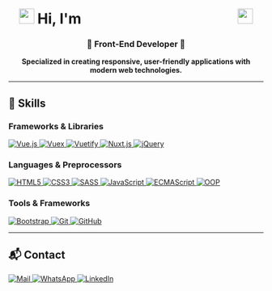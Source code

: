 <h1 align="center">
  <img src="https://media.giphy.com/media/hvRJCLFzcasrR4ia7z/giphy.gif" width="30"> 
  Hi, I'm 
  <span class="name-animation">
    <span>E</span><span>s</span><span>l</span><span>a</span><span>m</span> 
    <span>I</span><span>b</span><span>r</span><span>a</span><span>h</span><span>i</span><span>m</span> 
    <span>H</span><span>a</span><span>m</span><span>e</span><span>d</span>
  </span>
  <img src="https://media.giphy.com/media/hvRJCLFzcasrR4ia7z/giphy.gif" width="30">
</h1>

<h3 align="center">🚀 Front-End Developer 🚀</h3>

<p align="center">
  <strong>Specialized in creating responsive, user-friendly applications with modern web technologies.</strong>
</p>

---

## 🚀 Skills

### Frameworks & Libraries
<p>
  <a href="https://vuejs.org/" target="_blank">
    <img src="https://img.shields.io/badge/Vue.js-35495E?logo=vue.js&logoColor=4FC08D" alt="Vue.js" />
  </a>
  <a href="https://vuex.vuejs.org/" target="_blank">
    <img src="https://img.shields.io/badge/Vuex-33475E?logo=vue.js&logoColor=4FC08D" alt="Vuex" />
  </a>
  <a href="https://vuetifyjs.com/" target="_blank">
    <img src="https://img.shields.io/badge/Vuetify-1867C0?logo=vuetify&logoColor=white" alt="Vuetify" />
  </a>
  <a href="https://nuxtjs.org/" target="_blank">
    <img src="https://img.shields.io/badge/Nuxt.js-00C58E?logo=nuxt.js&logoColor=white" alt="Nuxt.js" />
  </a>
  <a href="https://jquery.com/" target="_blank">
    <img src="https://img.shields.io/badge/jQuery-0769AD?logo=jquery&logoColor=white" alt="jQuery" />
  </a>
</p>


### Languages & Preprocessors
<p>
  <a href="https://developer.mozilla.org/en-US/docs/Web/HTML" target="_blank">
    <img src="https://img.shields.io/badge/HTML5-E34F26?logo=html5&logoColor=white" alt="HTML5" />
  </a>
  <a href="https://developer.mozilla.org/en-US/docs/Web/CSS" target="_blank">
    <img src="https://img.shields.io/badge/CSS3-1572B6?logo=css3&logoColor=white" alt="CSS3" />
  </a>
  <a href="https://sass-lang.com/documentation/" target="_blank">
    <img src="https://img.shields.io/badge/SASS-CC6699?logo=sass&logoColor=white" alt="SASS" />
  </a>
  <a href="https://developer.mozilla.org/en-US/docs/Web/JavaScript" target="_blank">
    <img src="https://img.shields.io/badge/JavaScript-F7DF1E?logo=javascript&logoColor=black" alt="JavaScript" />
  </a>
  <a href="https://www.ecma-international.org/" target="_blank">
    <img src="https://img.shields.io/badge/ECMAScript-6?logo=javascript&logoColor=F7DF1E" alt="ECMAScript" />
  </a>
  <a href="https://en.wikipedia.org/wiki/Object-oriented_programming" target="_blank">
    <img src="https://img.shields.io/badge/OOP-Concepts-orange" alt="OOP" />
  </a>
</p>

### Tools & Frameworks
<p>
  <a href="https://getbootstrap.com/" target="_blank">
    <img src="https://img.shields.io/badge/Bootstrap-563D7C?logo=bootstrap&logoColor=white" alt="Bootstrap" />
  </a>
  <a href="https://git-scm.com/doc" target="_blank">
    <img src="https://img.shields.io/badge/Git-F05032?logo=git&logoColor=white" alt="Git" />
  </a>
  <a href="https://docs.github.com/en" target="_blank">
    <img src="https://img.shields.io/badge/GitHub-181717?logo=github&logoColor=white" alt="GitHub" />
  </a>
</p>

---

## 📬 Contact

<p>
  <a href="mailto:eslamibrahimhamed@gmail.com">
    <img src="https://img.shields.io/badge/Mail-eslamibrahimhamed%40gmail.com-red?logo=gmail&logoColor=white" alt="Mail" />
  </a>
  <a href="https://wa.me/201140007055">
    <img src="https://img.shields.io/badge/WhatsApp-01140007055-green?logo=whatsapp&logoColor=white" alt="WhatsApp" />
  </a>
  <a href="https://www.linkedin.com/in/eslam-hamed-a30520229/">
    <img src="https://img.shields.io/badge/LinkedIn-Connect-blue?logo=linkedin&logoColor=white" alt="LinkedIn" />
  </a>
</p>

<style>
  .name-animation span {
    display: inline-block;
    opacity: 0;
    animation: fadeIn 0.5s forwards;
  }

  .name-animation span:nth-child(1) { animation-delay: 0.1s; }
  .name-animation span:nth-child(2) { animation-delay: 0.2s; }
  .name-animation span:nth-child(3) { animation-delay: 0.3s; }
  .name-animation span:nth-child(4) { animation-delay: 0.4s; }
  .name-animation span:nth-child(5) { animation-delay: 0.5s; }
  .name-animation span:nth-child(6) { animation-delay: 0.6s; }
  .name-animation span:nth-child(7) { animation-delay: 0.7s; }
  .name-animation span:nth-child(8) { animation-delay: 0.8s; }
  .name-animation span:nth-child(9) { animation-delay: 0.9s; }
  .name-animation span:nth-child(10) { animation-delay: 1s; }
  .name-animation span:nth-child(11) { animation-delay: 1.1s; }
  .name-animation span:nth-child(12) { animation-delay: 1.2s; }
  .name-animation span:nth-child(13) { animation-delay: 1.3s; }
  .name-animation span:nth-child(14) { animation-delay: 1.4s; }
  .name-animation span:nth-child(15) { animation-delay: 1.5s; }
  .name-animation span:nth-child(16) { animation-delay: 1.6s; }
  .name-animation span:nth-child(17) { animation-delay: 1.7s; }

  @keyframes fadeIn {
    to {
      opacity: 1;
    }
  }
</style>
